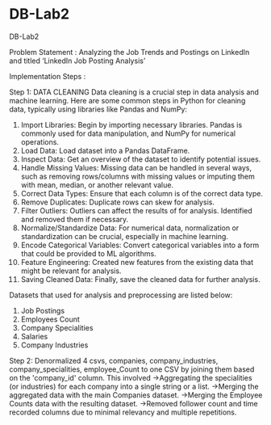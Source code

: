 # DB-Lab2
DB-Lab2

Problem Statement :
Analyzing the Job Trends and Postings on LinkedIn and titled ‘LinkedIn Job Posting Analysis’

Implementation Steps :

Step 1: DATA CLEANING
Data cleaning is a crucial step in data analysis and machine learning. Here are some common steps in Python for cleaning data, typically using libraries like Pandas and NumPy:

1. Import Libraries: Begin by importing necessary libraries. Pandas is commonly used for data manipulation, and NumPy for numerical operations.
2. Load Data: Load dataset into a Pandas DataFrame.
3. Inspect Data: Get an overview of the dataset to identify potential issues.
4. Handle Missing Values: Missing data can be handled in several ways, such as removing rows/columns with missing values or imputing them with mean, median, or another relevant value.
5. Correct Data Types: Ensure that each column is of the correct data type.
6. Remove Duplicates: Duplicate rows can skew for analysis.
7. Filter Outliers: Outliers can affect the results of for analysis. Identified and removed them if necessary.
8. Normalize/Standardize Data: For numerical data, normalization or standardization can be crucial, especially in machine learning.
9. Encode Categorical Variables: Convert categorical variables into a form that could be provided to ML algorithms.
10. Feature Engineering: Created new features from the existing data that might be relevant for analysis.
11. Saving Cleaned Data: Finally, save the cleaned data for further analysis.

Datasets that used for analysis and preprocessing  are listed below:
1. Job Postings
2. Employees Count
3. Company Specialities
4. Salaries
5. Company Industries

Step 2: Denormalized 4 csvs, companies, company_industries, company_specialities, employee_Count to one CSV by joining them based on the 'company_id' column. This involved
        ->Aggregating the specialities (or industries) for each company into a single string or a list.
        ->Merging the aggregated data with the main Companies dataset.
        ->Merging the Employee Counts data with the resulting dataset.
        ->Removed follower count and time recorded columns due to minimal relevancy and multiple repetitions. 
